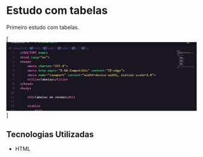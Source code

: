 # Estudo com tabelas
Primeiro estudo com tabelas.

[<img src="tela.gif" alt="É um gif da tela do projeto">]

## Tecnologias Utilizadas

- HTML






